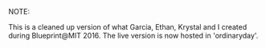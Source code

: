 NOTE:

This is a cleaned up version of what Garcia, Ethan, Krystal and I created during Blueprint@MIT 2016.  The live version is now hosted in 'ordinaryday'.